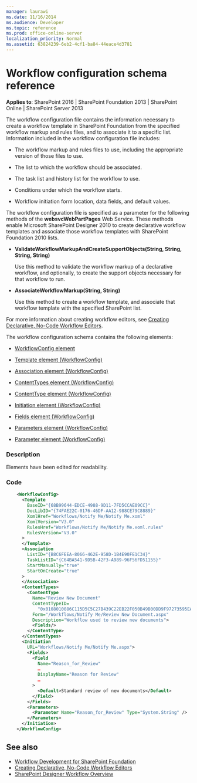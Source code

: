 ```yaml
---
manager: laurawi
ms.date: 11/16/2014
ms.audience: Developer
ms.topic: reference
ms.prod: office-online-server
localization_priority: Normal
ms.assetid: 63824239-6eb2-4cf1-ba84-44eace4d3781
---
```


# Workflow configuration schema reference

**Applies to**: SharePoint 2016 | SharePoint Foundation 2013 | SharePoint Online | SharePoint Server 2013

The workflow configuration file contains the information necessary to create a workflow template in SharePoint Foundation from the specified workflow markup and rules files, and to associate it to a specific list. Information included in the workflow configuration file includes:

- The workflow markup and rules files to use, including the appropriate version of those files to use.

- The list to which the workflow should be associated.

- The task list and history list for the workflow to use.

- Conditions under which the workflow starts.

- Workflow initiation form location, data fields, and default values.

The workflow configuration file is specified as a parameter for the following methods of the **websvcWebPartPages** Web Service. These methods enable Microsoft SharePoint Designer 2010 to create declarative workflow templates and associate those workflow templates with SharePoint Foundation 2010 lists.

- **ValidateWorkflowMarkupAndCreateSupportObjects(String, String, String, String)**

  Use this method to validate the workflow markup of a declarative workflow, and optionally, to create the support objects necessary for that workflow to run.

- **AssociateWorkflowMarkup(String, String)**

  Use this method to create a workflow template, and associate that workflow template with the specified SharePoint list.

For more information about creating workflow editors, see [Creating Declarative, No-Code Workflow Editors](https://msdn.microsoft.com/library/60dfda8d-e724-4d7d-9578-aa239c362dcf(Office.15).aspx).

The workflow configuration schema contains the following elements:

- [WorkflowConfig element](workflowconfig-element.md)

- [Template element (WorkflowConfig)](template-element-workflowconfig.md)

- [Association element (WorkflowConfig)](association-element-workflowconfig.md)

- [ContentTypes element (WorkflowConfig)](contenttypes-element-workflowconfig.md)

- [ContentType element (WorkflowConfig)](contenttype-element-workflowconfig.md)

- [Initiation element (WorkflowConfig)](initiation-element-workflowconfig.md)

- [Fields element (WorkflowConfig)](fields-element-workflowconfig.md)

- [Parameters element (WorkflowConfig)](parameters-element-workflowconfig.md)

- [Parameter element (WorkflowConfig)](parameter-element-workflowconfig.md)


### Description

Elements have been edited for readability.

### Code

```XML 
    <WorkflowConfig>
      <Template
        BaseID="{68B99644-EDCE-4988-9D11-7FD5CCAE09CC}"
        DocLibID="{74FAE22C-0176-46DF-AA12-988CE79C8889}"
        XomlHref="Workflows/Notify Me/Notify Me.xoml"
        XomlVersion="V3.0"
        RulesHref="Workflows/Notify Me/Notify Me.xoml.rules"
        RulesVersion="V3.0"
      >
      </Template>
      <Association
        ListID="{B8C6FEEA-8066-462E-958D-1B4E90FE1C34}"
        TaskListID="{C64BA541-9D5B-42F3-A989-96F56FD51155}"
        StartManually="true"
        StartOnCreate="true"
      >
      </Association>
      <ContentTypes>
        <ContentType 
          Name="Review New Document" 
          ContentTypeID=
            "0x0108010086C115D5C5C27B439C22EB22F050B49B00DD9F97273595EA4BA32838A26054BF08" 
          Form="/Workflows/Notify Me/Review New Document.aspx" 
          Description="Workflow used to review new documents">
          <Fields/>
        </ContentType>
      </ContentTypes>
      <Initiation 
        URL="Workflows/Notify Me/Notify Me.aspx">
        <Fields>
          <Field 
            Name="Reason_for_Review" 
            …
            DisplayName="Reason for Review" 
            …
          >
            <Default>Standard review of new documents</Default>
          </Field>
        </Fields>
        <Parameters>
          <Parameter Name="Reason_for_Review" Type="System.String" />
        </Parameters>
      </Initiation>
    </WorkflowConfig>
```

## See also

- [Workflow Development for SharePoint Foundation](https://msdn.microsoft.com/library/ad7a5bf2-fab0-4b30-ae0b-46b15f16b491(Office.15).aspx)
- [Creating Declarative, No-Code Workflow Editors](https://msdn.microsoft.com/library/60dfda8d-e724-4d7d-9578-aa239c362dcf(Office.15).aspx)
- [SharePoint Designer Workflow Overview](https://msdn.microsoft.com/library/5ef4e933-564e-4dea-b2f4-c1b621774969(Office.15).aspx)



 


